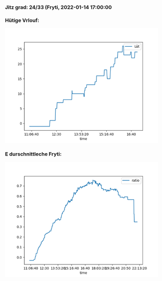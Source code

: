### Jitz grad: 24/33 (Fryti, 2022-01-14 17:00:00

### Hütige Vrlouf:
![Graph](Today.png)

### E durschnittleche Fryti:
![Graph](Fryti.png)